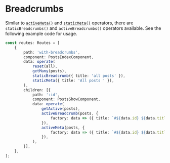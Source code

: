 # Breadcrumbs

Similar to [`activeMeta()`](seo-and-meta.md#active-meta) and [`staticMeta()`](seo-and-meta.md#static-meta) operators,  there are `staticBreadcrumbs()` and `activeBreadcrumbs()` operators available. See the following example code for usage.

```typescript
const routes: Routes = [
    {
        path: 'with-breadcrumbs',
        component: PostsIndexComponent,
        data: operate(
            reset(all),
            getMany(posts),
            staticBreadcrumb({ title: 'all posts' }),
            staticMeta({ title: 'All posts ' }),
        ),
        children: [{
            path: ':id',
            component: PostsShowComponent,
            data: operate(
                getActive(posts),
                activeBreadcrumb(posts, {
                    factory: data => ({ title: `#${data.id} ${data.title}` }),
                }),
                activeMeta(posts, {
                    factory: data => ({ title: `#${data.id} ${data.title}` }),
                }),
            ),
        }],
    },
];
```

